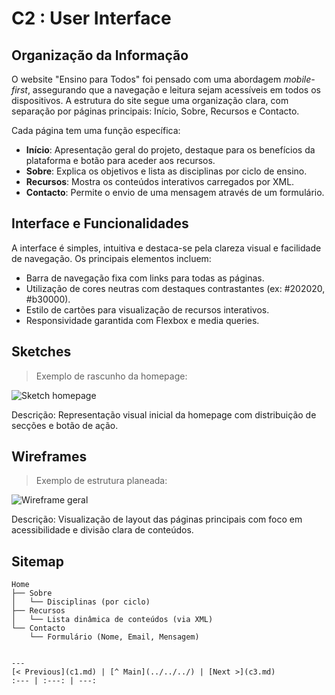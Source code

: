 # C2 : User Interface

## Organização da Informação

O website "Ensino para Todos" foi pensado com uma abordagem *mobile-first*, assegurando que a navegação e leitura sejam acessíveis em todos os dispositivos. A estrutura do site segue uma organização clara, com separação por páginas principais: Início, Sobre, Recursos e Contacto.

Cada página tem uma função específica:
- **Início**: Apresentação geral do projeto, destaque para os benefícios da plataforma e botão para aceder aos recursos.
- **Sobre**: Explica os objetivos e lista as disciplinas por ciclo de ensino.
- **Recursos**: Mostra os conteúdos interativos carregados por XML.
- **Contacto**: Permite o envio de uma mensagem através de um formulário.

## Interface e Funcionalidades

A interface é simples, intuitiva e destaca-se pela clareza visual e facilidade de navegação. Os principais elementos incluem:

- Barra de navegação fixa com links para todas as páginas.
- Utilização de cores neutras com destaques contrastantes (ex: #202020, #b30000).
- Estilo de cartões para visualização de recursos interativos.
- Responsividade garantida com Flexbox e media queries.

## Sketches

> Exemplo de rascunho da homepage:

![Sketch homepage](imagens/sketch-homepage.jpg)

Descrição: Representação visual inicial da homepage com distribuição de secções e botão de ação.

## Wireframes

> Exemplo de estrutura planeada:

![Wireframe geral](imagens/wireframe-home-recursos.png)

Descrição: Visualização de layout das páginas principais com foco em acessibilidade e divisão clara de conteúdos.

## Sitemap

```plaintext
Home
├── Sobre
│   └── Disciplinas (por ciclo)
├── Recursos
│   └── Lista dinâmica de conteúdos (via XML)
└── Contacto
    └── Formulário (Nome, Email, Mensagem)


---
[< Previous](c1.md) | [^ Main](../../../) | [Next >](c3.md)
:--- | :---: | ---: 
